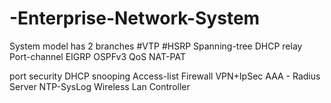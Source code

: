 # -Enterprise-Network-System
 System model has 2 branches
#VTP
#HSRP
Spanning-tree
DHCP relay
Port-channel
EIGRP
OSPFv3
QoS
NAT-PAT

port security
DHCP snooping
Access-list
Firewall
VPN+IpSec
AAA - Radius Server
NTP-SysLog
Wireless Lan Controller
